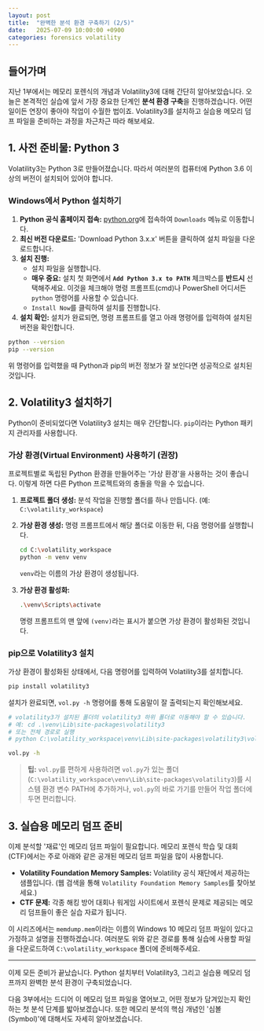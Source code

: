```yaml
---
layout: post
title:  "완벽한 분석 환경 구축하기 (2/5)"
date:   2025-07-09 10:00:00 +0900
categories: forensics volatility
---
```


## 들어가며

지난 1부에서는 메모리 포렌식의 개념과 Volatility3에 대해 간단히 알아보았습니다. 오늘은 본격적인 실습에 앞서 가장 중요한 단계인 **분석 환경 구축**을 진행하겠습니다. 어떤 일이든 연장이 좋아야 작업이 수월한 법이죠. Volatility3를 설치하고 실습용 메모리 덤프 파일을 준비하는 과정을 차근차근 따라 해보세요.

## 1. 사전 준비물: Python 3

Volatility3는 Python 3로 만들어졌습니다. 따라서 여러분의 컴퓨터에 Python 3.6 이상의 버전이 설치되어 있어야 합니다.

### Windows에서 Python 설치하기

1.  **Python 공식 홈페이지 접속:** [python.org](https://python.org)에 접속하여 `Downloads` 메뉴로 이동합니다.
2.  **최신 버전 다운로드:** 'Download Python 3.x.x' 버튼을 클릭하여 설치 파일을 다운로드합니다.
3.  **설치 진행:**
    - 설치 파일을 실행합니다.
    - **매우 중요:** 설치 첫 화면에서 **`Add Python 3.x to PATH`** 체크박스를 **반드시** 선택해주세요. 이것을 체크해야 명령 프롬프트(cmd)나 PowerShell 어디서든 `python` 명령어를 사용할 수 있습니다.
    - `Install Now`를 클릭하여 설치를 진행합니다.
4.  **설치 확인:** 설치가 완료되면, 명령 프롬프트를 열고 아래 명령어를 입력하여 설치된 버전을 확인합니다.

```bash
python --version
pip --version
```

위 명령어를 입력했을 때 Python과 pip의 버전 정보가 잘 보인다면 성공적으로 설치된 것입니다.

## 2. Volatility3 설치하기

Python이 준비되었다면 Volatility3 설치는 매우 간단합니다. `pip`이라는 Python 패키지 관리자를 사용합니다.

### 가상 환경(Virtual Environment) 사용하기 (권장)

프로젝트별로 독립된 Python 환경을 만들어주는 '가상 환경'을 사용하는 것이 좋습니다. 이렇게 하면 다른 Python 프로젝트와의 충돌을 막을 수 있습니다.

1.  **프로젝트 폴더 생성:** 분석 작업을 진행할 폴더를 하나 만듭니다. (예: `C:\volatility_workspace`)
2.  **가상 환경 생성:** 명령 프롬프트에서 해당 폴더로 이동한 뒤, 다음 명령어를 실행합니다.

    ```bash
    cd C:\volatility_workspace
    python -m venv venv
    ```
    `venv`라는 이름의 가상 환경이 생성됩니다.

3.  **가상 환경 활성화:**

    ```bash
    .\venv\Scripts\activate
    ```
    명령 프롬프트의 맨 앞에 `(venv)`라는 표시가 붙으면 가상 환경이 활성화된 것입니다.

### pip으로 Volatility3 설치

가상 환경이 활성화된 상태에서, 다음 명령어를 입력하여 Volatility3를 설치합니다.

```bash
pip install volatility3
```

설치가 완료되면, `vol.py -h` 명령어를 통해 도움말이 잘 출력되는지 확인해보세요.

```bash
# volatility3가 설치된 폴더의 volatility3 하위 폴더로 이동해야 할 수 있습니다.
# 예: cd .\venv\Lib\site-packages\volatility3
# 또는 전체 경로로 실행
# python C:\volatility_workspace\venv\Lib\site-packages\volatility3\vol.py -h

vol.py -h
```

> **팁:** `vol.py`를 편하게 사용하려면 `vol.py`가 있는 폴더(`C:\volatility_workspace\venv\Lib\site-packages\volatility3`)를 시스템 환경 변수 PATH에 추가하거나, `vol.py`의 바로 가기를 만들어 작업 폴더에 두면 편리합니다.

## 3. 실습용 메모리 덤프 준비

이제 분석할 '재료'인 메모리 덤프 파일이 필요합니다. 메모리 포렌식 학습 및 대회(CTF)에서는 주로 아래와 같은 공개된 메모리 덤프 파일을 많이 사용합니다.

- **Volatility Foundation Memory Samples:** Volatility 공식 재단에서 제공하는 샘플입니다. (웹 검색을 통해 `Volatility Foundation Memory Samples`를 찾아보세요.)
- **CTF 문제:** 각종 해킹 방어 대회나 워게임 사이트에서 포렌식 문제로 제공되는 메모리 덤프들이 좋은 실습 자료가 됩니다.

이 시리즈에서는 `memdump.mem`이라는 이름의 Windows 10 메모리 덤프 파일이 있다고 가정하고 설명을 진행하겠습니다. 여러분도 위와 같은 경로를 통해 실습에 사용할 파일을 다운로드하여 `C:\volatility_workspace` 폴더에 준비해주세요.

---

이제 모든 준비가 끝났습니다. Python 설치부터 Volatility3, 그리고 실습용 메모리 덤프까지 완벽한 분석 환경이 구축되었습니다.

다음 3부에서는 드디어 이 메모리 덤프 파일을 열어보고, 어떤 정보가 담겨있는지 확인하는 첫 분석 단계를 밟아보겠습니다. 또한 메모리 분석의 핵심 개념인 '심볼(Symbol)'에 대해서도 자세히 알아보겠습니다.
